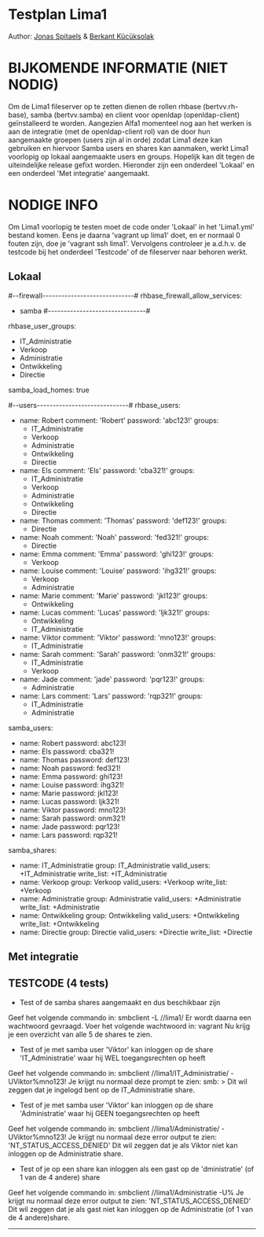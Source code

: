 # Testplan Lima1

Author: [Jonas Spitaels](https://github.com/JonasSpitaels) & [Berkant Kücüksolak](https://github.com/BerkantKs)





# BIJKOMENDE INFORMATIE (NIET NODIG)

Om de Lima1 fileserver op te zetten dienen de rollen rhbase (bertvv.rh-base), samba (bertvv.samba) en client voor openldap (openldap-client) geïnstalleerd te worden. Aangezien Alfa1 momenteel nog aan het werken is aan de integratie (met de openldap-client rol) van de door hun aangemaakte groepen (users zijn al in orde) zodat Lima1 deze kan gebruiken en hiervoor Samba users en shares kan aanmaken, werkt Lima1 voorlopig op lokaal aangemaakte users en groups. Hopelijk kan dit tegen de uiteindelijke release gefixt worden. Hieronder zijn een onderdeel 'Lokaal' en een onderdeel 'Met integratie' aangemaakt. 




# NODIGE INFO

Om Lima1 voorlopig te testen moet de code onder 'Lokaal' in het 'Lima1.yml' bestand komen. Eens je daarna 'vagrant up lima1' doet, en er normaal 0 fouten zijn, doe je 'vagrant ssh lima1'. Vervolgens controleer je a.d.h.v. de testcode bij het onderdeel 'Testcode' of de fileserver naar behoren werkt.




## Lokaal




#--firewall-----------------------------#
rhbase_firewall_allow_services:
  - samba
#-------------------------------#

rhbase_user_groups:
  - IT_Administratie
  - Verkoop
  - Administratie
  - Ontwikkeling
  - Directie 

samba_load_homes: true

#--users-----------------------------#
rhbase_users: 
  - name: Robert
    comment: 'Robert'
    password: 'abc123!'
    groups: 
      - IT_Administratie
      - Verkoop
      - Administratie
      - Ontwikkeling
      - Directie
  - name: Els
    comment: 'Els'
    password: 'cba321!'
    groups: 
      - IT_Administratie
      - Verkoop
      - Administratie
      - Ontwikkeling
      - Directie
  - name: Thomas
    comment: 'Thomas'
    password: 'def123!'
    groups: 
      - Directie
  - name: Noah
    comment: 'Noah'
    password: 'fed321!'
    groups: 
      - Directie
  - name: Emma
    comment: 'Emma'
    password: 'ghi123!'
    groups: 
      - Verkoop
  - name: Louise
    comment: 'Louise'
    password: 'ihg321!'
    groups: 
      - Verkoop
      - Administratie
  - name: Marie
    comment: 'Marie'
    password: 'jkl123!'
    groups: 
      - Ontwikkeling
  - name: Lucas
    comment: 'Lucas'
    password: 'ljk321!'
    groups: 
      - Ontwikkeling
      - IT_Administratie
  - name: Viktor
    comment: 'Viktor'
    password: 'mno123!'
    groups: 
      - IT_Administratie
  - name: Sarah
    comment: 'Sarah'
    password: 'onm321!'
    groups: 
      - IT_Administratie
      - Verkoop
  - name: Jade
    comment: 'jade'
    password: 'pqr123!'
    groups: 
      - Administratie
  - name: Lars
    comment: 'Lars'
    password: 'rqp321!'
    groups: 
      - IT_Administratie
      - Administratie
     


samba_users:
  - name: Robert
    password: abc123!
  - name: Els
    password: cba321!
  - name: Thomas
    password: def123!
  - name: Noah
    password: fed321!
  - name: Emma
    password: ghi123!
  - name: Louise
    password: ihg321!
  - name: Marie
    password: jkl123!
  - name: Lucas
    password: ljk321!
  - name: Viktor
    password: mno123!
  - name: Sarah
    password: onm321!
  - name: Jade
    password: pqr123!
  - name: Lars
    password: rqp321!

samba_shares:
  - name: IT_Administratie
    group: IT_Administratie
    valid_users: +IT_Administratie
    write_list: +IT_Administratie
  - name: Verkoop
    group: Verkoop
    valid_users: +Verkoop
    write_list: +Verkoop
  - name: Administratie
    group: Administratie
    valid_users: +Administratie
    write_list: +Administratie
  - name: Ontwikkeling
    group: Ontwikkeling
    valid_users: +Ontwikkeling
    write_list: +Ontwikkeling
  - name: Directie
    group: Directie
    valid_users: +Directie
    write_list: +Directie





## Met integratie



## TESTCODE (4 tests)

- Test of de samba shares aangemaakt en dus beschikbaar zijn

Geef het volgende commando in: smbclient -L //lima1/
Er wordt daarna een wachtwoord gevraagd. Voer het volgende wachtwoord in: vagrant
Nu krijg je een overzicht van alle 5 de shares te zien.


- Test of je met samba user 'Viktor' kan inloggen op de share 'IT_Administratie' waar hij WEL toegangsrechten op heeft

Geef het volgende commando in: smbclient //lima1/IT_Administratie/ -UViktor%mno123!
Je krijgt nu normaal deze prompt te zien: smb: \>
Dit wil zeggen dat je ingelogd bent op de IT_Administratie share.


- Test of je met samba user 'Viktor' kan inloggen op de share 'Administratie' waar hij GEEN toegangsrechten op heeft

Geef het volgende commando in: smbclient //lima1/Administratie/ -UViktor%mno123!
Je krijgt nu normaal deze error output te zien: 'NT_STATUS_ACCESS_DENIED'
Dit wil zeggen dat je als Viktor niet kan inloggen op de Administratie share.


- Test of je op een share kan inloggen als een gast op de 'dministratie' (of 1 van de 4 andere) share

Geef het volgende commando in: smbclient //lima1/Administratie -U%
Je krijgt nu normaal deze error output te zien: 'NT_STATUS_ACCESS_DENIED'
Dit wil zeggen dat je als gast niet kan inloggen op de Administratie (of 1 van de 4 andere)share.

---